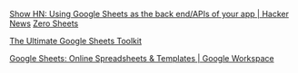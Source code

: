 
[Show HN: Using Google Sheets as the back end/APIs of your app | Hacker News](https://news.ycombinator.com/item?id=40014730)
[Zero Sheets](https://www.zerosheets.com/)

[The Ultimate Google Sheets Toolkit](https://tools.airboxr.com/)

[Google Sheets: Online Spreadsheets & Templates | Google Workspace](https://workspace.google.com/products/sheets/)
